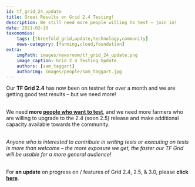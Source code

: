 ```yaml
---
id: tf_grid_24_update
title: Great Results on Grid 2.4 Testing!
description: We still need more people willing to test – join in!
date: 2021-02-10
taxonomies:
    tags: [threefold_grid,update,technology,community]
    news-category: [farming,cloud,foundation]
extra:
    imgPath: images/newsroom/tf_grid_24_update.png
    image_caption: Grid 2.4 Testing Update
    authors: [sam_taggart]
    authorImg: images/people/sam_taggart.jpg
---
```


Our **TF Grid 2.4** has now been on testnet for over a month and we are getting good test results – but we need more!
<br/>
<br/>

We need **more [people who want to test](https://t.me/joinchat/BwOvOxxgK59GmRoZ2_sM0w)**, and we need more farmers who are willing to upgrade to the 2.4 (soon 2.5) release and make additional capacity available towards the community.
<br/>
<br/>

_Anyone who is interested to contribute in writing tests or executing on tests is more than welcome – the more exposure we get, the faster our TF Grid will be usable for a more general audience!_
<br/>
<br/>

For **an update** on progress on / features of Grid 2.4, 2.5, & 3.0, please **click [here](https://library.threefold.me/info/tfgrid/#/grid242530update)**.
